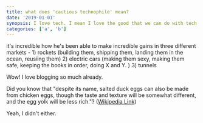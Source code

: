 ```yaml
---
title: what does 'cautious technophile' mean?
date: '2019-01-01'
synopsis: I love tech. I mean I love the good that we can do with tech. But I know we can and must do better.
categories: ['a', 'b']
---
```


it's incredible how he's been able to make incredible gains in three different markets - 1) rockets (building them, shipping them, landing them in the ocean, reusiing them) 2) electric cars (making them sexy, making them safe, keeping the books in order, doing X and Y. ) 3) tunnels

Wow! I love blogging so much already.

Did you know that "despite its name, salted duck eggs can also be made from
chicken eggs, though the taste and texture will be somewhat different, and the
egg yolk will be less rich."?
([Wikipedia Link](http://en.wikipedia.org/wiki/Salted_duck_egg))

Yeah, I didn't either.

